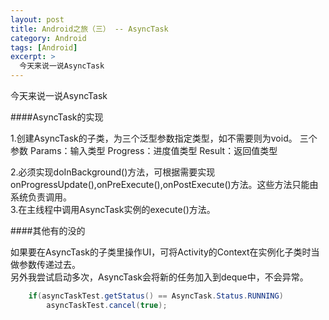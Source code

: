```yaml
---
layout: post
title: Android之旅（三） -- AsyncTask
category: Android
tags: [Android]
excerpt: >
  今天来说一说AsyncTask
---
```


今天来说一说AsyncTask

####AsyncTask的实现

1.创建AsyncTask的子类，为三个泛型参数指定类型，如不需要则为void。
    三个参数
        Params：输入类型
        Progress：进度值类型
        Result：返回值类型
        
2.必须实现doInBackground()方法，可根据需要实现onProgressUpdate(),onPreExecute(),onPostExecute()方法。这些方法只能由系统负责调用。  
3.在主线程中调用AsyncTask实例的execute()方法。

####其他有的没的

如果要在AsyncTask的子类里操作UI，可将Activity的Context在实例化子类时当做参数传递过去。  
另外我尝试启动多次，AsyncTask会将新的任务加入到deque中，不会异常。

```java
	if(asyncTaskTest.getStatus() == AsyncTask.Status.RUNNING)
		asyncTaskTest.cancel(true);
```
